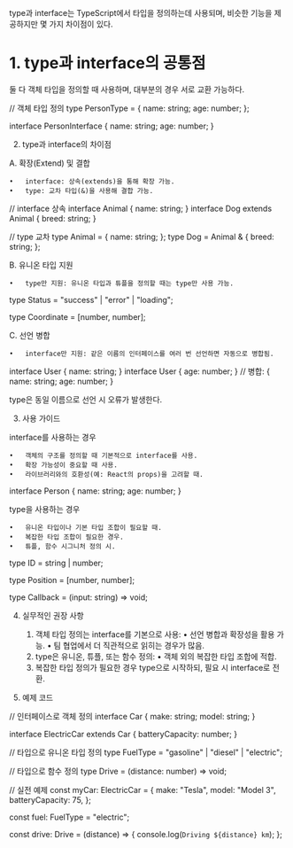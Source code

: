 type과 interface는 TypeScript에서 타입을 정의하는데 사용되며, 비슷한 기능을 제공하지만 몇 가지 차이점이 있다.

# 1. type과 interface의 공통점

둘 다 객체 타입을 정의할 때 사용하며, 대부분의 경우 서로 교환 가능하다.

// 객체 타입 정의
type PersonType = {
  name: string;
  age: number;
};

interface PersonInterface {
  name: string;
  age: number;
}

2. type과 interface의 차이점

A. 확장(Extend) 및 결합

	•	interface: 상속(extends)을 통해 확장 가능.
	•	type: 교차 타입(&)을 사용해 결합 가능.

// interface 상속
interface Animal {
  name: string;
}
interface Dog extends Animal {
  breed: string;
}

// type 교차
type Animal = {
  name: string;
};
type Dog = Animal & {
  breed: string;
};

B. 유니온 타입 지원

	•	type만 지원: 유니온 타입과 튜플을 정의할 때는 type만 사용 가능.

type Status = "success" | "error" | "loading";

type Coordinate = [number, number];

C. 선언 병합

	•	interface만 지원: 같은 이름의 인터페이스를 여러 번 선언하면 자동으로 병합됨.

interface User {
  name: string;
}
interface User {
  age: number;
}
// 병합: { name: string; age: number; }

type은 동일 이름으로 선언 시 오류가 발생한다.

3. 사용 가이드

interface를 사용하는 경우

	•	객체의 구조를 정의할 때 기본적으로 interface를 사용.
	•	확장 가능성이 중요할 때 사용.
	•	라이브러리와의 호환성(예: React의 props)을 고려할 때.

interface Person {
  name: string;
  age: number;
}

type을 사용하는 경우

	•	유니온 타입이나 기본 타입 조합이 필요할 때.
	•	복잡한 타입 조합이 필요한 경우.
	•	튜플, 함수 시그니처 정의 시.

type ID = string | number;

type Position = [number, number];

type Callback = (input: string) => void;

4. 실무적인 권장 사항

	1.	객체 타입 정의는 interface를 기본으로 사용:
	•	선언 병합과 확장성을 활용 가능.
	•	팀 협업에서 더 직관적으로 읽히는 경우가 많음.
	2.	type은 유니온, 튜플, 또는 함수 정의:
	•	객체 외의 복잡한 타입 조합에 적합.
	3.	복잡한 타입 정의가 필요한 경우 type으로 시작하되, 필요 시 interface로 전환.

5. 예제 코드

// 인터페이스로 객체 정의
interface Car {
  make: string;
  model: string;
}

interface ElectricCar extends Car {
  batteryCapacity: number;
}

// 타입으로 유니온 타입 정의
type FuelType = "gasoline" | "diesel" | "electric";

// 타입으로 함수 정의
type Drive = (distance: number) => void;

// 실전 예제
const myCar: ElectricCar = {
  make: "Tesla",
  model: "Model 3",
  batteryCapacity: 75,
};

const fuel: FuelType = "electric";

const drive: Drive = (distance) => {
  console.log(`Driving ${distance} km`);
};



